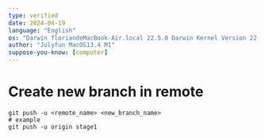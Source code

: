 ```yaml
---
type: verified
date: 2024-04-19
language: "English"
os: "Darwin floriandeMacBook-Air.local 22.5.0 Darwin Kernel Version 22.5.0: Mon Apr 24 20:53:44 PDT 2023; root:xnu-8796.121.2~5/RELEASE_ARM64_T8103 arm64"
author: "Julyfun MacOS13.4 M1"
suppose-you-know: [computer]
---
```


# Create new branch in remote

```
git push -u <remote_name> <new_branch_name>
# example
git push -u origin stage1
```

